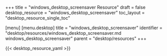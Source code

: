 +++
title = "windows_desktop_screensaver Resource"
draft = false
desktop_resource = "windows_desktop_screensaver"
toc_layout = "desktop_resource_single_toc"

[menu]
  [menu.desktop]
    title = "windows_desktop_screensaver"
    identifier = "desktop/resources/windows_desktop_screensaver.md windows_desktop_screensaver"
    parent = "desktop/resources"
+++

{{< desktop_resource_yaml >}}
